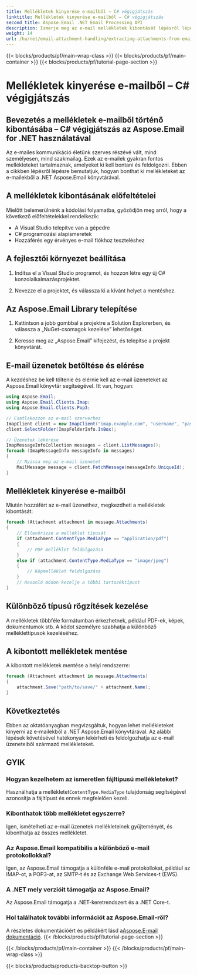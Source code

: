 ```yaml
---
title: Mellékletek kinyerése e-mailből – C# végigjátszás
linktitle: Mellékletek kinyerése e-mailből – C# végigjátszás
second_title: Aspose.Email .NET Email Processing API
description: Ismerje meg az e-mail mellékletek kibontását lépésről lépésre az Aspose.Email for .NET segítségével. Különféle formátumok kezelése és mentése könnyedén.
weight: 14
url: /hu/net/email-attachment-handling/extracting-attachments-from-email-csharp-walkthrough/
---
```


{{< blocks/products/pf/main-wrap-class >}}
{{< blocks/products/pf/main-container >}}
{{< blocks/products/pf/tutorial-page-section >}}

# Mellékletek kinyerése e-mailből – C# végigjátszás


## Bevezetés a mellékletek e-mailből történő kibontásába – C# végigjátszás az Aspose.Email for .NET használatával

Az e-mailes kommunikáció életünk szerves részévé vált, mind személyesen, mind szakmailag. Ezek az e-mailek gyakran fontos mellékleteket tartalmaznak, amelyeket ki kell bontani és feldolgozni. Ebben a cikkben lépésről lépésre bemutatjuk, hogyan bonthat ki mellékleteket az e-mailekből a .NET Aspose.Email könyvtárával.

## A mellékletek kibontásának előfeltételei

Mielőtt belemerülnénk a kódolási folyamatba, győződjön meg arról, hogy a következő előfeltételekkel rendelkezik:

- A Visual Studio telepítve van a gépedre
- C# programozási alapismeretek
- Hozzáférés egy érvényes e-mail fiókhoz teszteléshez

## A fejlesztői környezet beállítása

1. Indítsa el a Visual Studio programot, és hozzon létre egy új C# konzolalkalmazásprojektet.

2. Nevezze el a projektet, és válassza ki a kívánt helyet a mentéshez.

## Az Aspose.Email Library telepítése

1. Kattintson a jobb gombbal a projektre a Solution Explorerben, és válassza a „NuGet-csomagok kezelése” lehetőséget.

2. Keresse meg az „Aspose.Email” kifejezést, és telepítse a projekt könyvtárát.

## E-mail üzenetek betöltése és elérése

A kezdéshez be kell töltenie és elérnie kell az e-mail üzeneteket az Aspose.Email könyvtár segítségével. Itt van, hogyan:

```csharp
using Aspose.Email;
using Aspose.Email.Clients.Imap;
using Aspose.Email.Clients.Pop3;

// Csatlakozzon az e-mail szerverhez
ImapClient client = new ImapClient("imap.example.com", "username", "password");
client.SelectFolder(ImapFolderInfo.InBox);

// Üzenetek lekérése
ImapMessageInfoCollection messages = client.ListMessages();
foreach (ImapMessageInfo messageInfo in messages)
{
    // Nyissa meg az e-mail üzenetet
    MailMessage message = client.FetchMessage(messageInfo.UniqueId);
}
```

## Mellékletek kinyerése e-mailből

Miután hozzáfért az e-mail üzenethez, megkezdheti a mellékletek kibontását:

```csharp
foreach (Attachment attachment in message.Attachments)
{
    // Ellenőrizze a melléklet típusát
    if (attachment.ContentType.MediaType == "application/pdf")
    {
        // PDF melléklet feldolgozása
    }
    else if (attachment.ContentType.MediaType == "image/jpeg")
    {
        // Képmelléklet feldolgozása
    }
    // Hasonló módon kezelje a többi tartozéktípust
}
```

## Különböző típusú rögzítések kezelése

A mellékletek többféle formátumban érkezhetnek, például PDF-ek, képek, dokumentumok stb. A kódot személyre szabhatja a különböző melléklettípusok kezeléséhez.

## A kibontott mellékletek mentése

A kibontott mellékletek mentése a helyi rendszerre:

```csharp
foreach (Attachment attachment in message.Attachments)
{
    attachment.Save("path/to/save/" + attachment.Name);
}
```

## Következtetés

Ebben az oktatóanyagban megvizsgáltuk, hogyan lehet mellékleteket kinyerni az e-mailekből a .NET Aspose.Email könyvtárával. Az alábbi lépések követésével hatékonyan lekérheti és feldolgozhatja az e-mail üzeneteiből származó mellékleteket.

## GYIK

### Hogyan kezelhetem az ismeretlen fájltípusú mellékleteket?

 Használhatja a mellékletet`ContentType.MediaType` tulajdonság segítségével azonosítja a fájltípust és ennek megfelelően kezeli.

### Kibonthatok több mellékletet egyszerre?

Igen, ismételheti az e-mail üzenetek mellékleteinek gyűjteményét, és kibonthatja az összes mellékletet.

### Az Aspose.Email kompatibilis a különböző e-mail protokollokkal?

Igen, az Aspose.Email támogatja a különféle e-mail protokollokat, például az IMAP-ot, a POP3-at, az SMTP-t és az Exchange Web Services-t (EWS).

### A .NET mely verzióit támogatja az Aspose.Email?

Az Aspose.Email támogatja a .NET-keretrendszert és a .NET Core-t.

### Hol találhatok további információt az Aspose.Email-ről?

 A részletes dokumentációért és példákért lásd a[Aspose.E-mail dokumentáció](https://reference.aspose.com/email/net/).
{{< /blocks/products/pf/tutorial-page-section >}}

{{< /blocks/products/pf/main-container >}}
{{< /blocks/products/pf/main-wrap-class >}}

{{< blocks/products/products-backtop-button >}}
